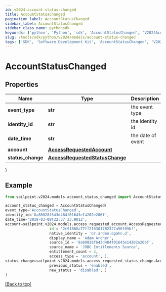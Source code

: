 ```yaml
---
id: v2024-account-status-changed
title: AccountStatusChanged
pagination_label: AccountStatusChanged
sidebar_label: AccountStatusChanged
sidebar_class_name: pythonsdk
keywords: ['python', 'Python', 'sdk', 'AccountStatusChanged', 'V2024AccountStatusChanged'] 
slug: /tools/sdk/python/v2024/models/account-status-changed
tags: ['SDK', 'Software Development Kit', 'AccountStatusChanged', 'V2024AccountStatusChanged']
---
```


# AccountStatusChanged


## Properties

Name | Type | Description | Notes
------------ | ------------- | ------------- | -------------
**event_type** | **str** | the event type | [optional] 
**identity_id** | **str** | the identity id | [optional] 
**date_time** | **str** | the date of event | [optional] 
**account** | [**AccessRequestedAccount**](access-requested-account) |  | [required]
**status_change** | [**AccessRequestedStatusChange**](access-requested-status-change) |  | [required]
}

## Example

```python
from sailpoint.v2024.models.account_status_changed import AccountStatusChanged

account_status_changed = AccountStatusChanged(
event_type='AccountStatusChanged',
identity_id='8a80828f643d484f01643e14202e206f',
date_time='2019-03-08T22:37:33.901Z',
account=sailpoint.v2024.models.access_requested_account.AccessRequested_account(
                    id = '2c91808a77ff216301782327a50f09bf', 
                    native_identity = 'dr.arden.ogahn.d', 
                    display_name = 'Adam Archer', 
                    source_id = '8a80828f643d484f01643e14202e206f', 
                    source_name = 'JDBC Entitlements Source', 
                    entitlement_count = 2, 
                    access_type = 'account', ),
status_change=sailpoint.v2024.models.access_requested_status_change.AccessRequested_statusChange(
                    previous_status = 'enabled', 
                    new_status = 'disabled', )
)

```
[[Back to top]](#) 

